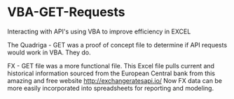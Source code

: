 # VBA-GET-Requests
Interacting with API's using VBA to improve efficiency in EXCEL

The Quadriga - GET was a proof of concept file to determine if API requests would work in VBA. They do.

FX - GET file was a more functional file. This Excel file pulls current and historical information sourced 
from the European Central bank from this amazing and free website http://exchangeratesapi.io/
Now FX data can be more easily incorporated into spreadsheets for reporting and modeling.

